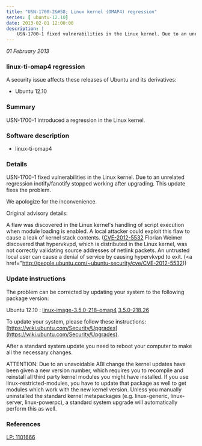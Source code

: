 ```yaml
---
title: "USN-1700-2&#58; Linux kernel (OMAP4) regression"
series: [ ubuntu-12.10]
date: 2013-02-01 12:00:00
description: |
    USN-1700-1 fixed vulnerabilities in the Linux kernel. Due to an unrelated regression inotify/fanotify stopped working after upgrading. This update fixes the problem.
--- 
```

 
 

*01 February 2013*

### linux-ti-omap4 regression

A security issue affects these releases of Ubuntu and its derivatives:

* Ubuntu 12.10

### Summary

USN-1700-1 introduced a regression in the Linux kernel. 

### Software description

* linux-ti-omap4 

### Details

USN-1700-1 fixed vulnerabilities in the Linux kernel. Due to an unrelated regression inotify/fanotify stopped working after upgrading. This update fixes the problem.

We apologize for the inconvenience.

Original advisory details:

 A flaw was discovered in the Linux kernel&#39;s handling of script execution when module loading is enabled. A local attacker could exploit this flaw to cause a leak of kernel stack contents. ([CVE-2012-5532](http://people.ubuntu.com/~ubuntu-security/cve/CVE-2012-4530">CVE-2012-4530</a>) Florian Weimer discovered that hypervkvpd, which is distributed in the Linux kernel, was not correctly validating source addresses of netlink packets. An untrusted local user can cause a denial of service by causing hypervkvpd to exit. (<a href="http://people.ubuntu.com/~ubuntu-security/cve/CVE-2012-5532)) 

### Update instructions

The problem can be corrected by updating your system to the following package version:

Ubuntu 12.10
 : [linux-image-3.5.0-218-omap4](https://launchpad.net/ubuntu/+source/linux-ti-omap4) <span> [3.5.0-218.26](https://launchpad.net/ubuntu/+source/linux-ti-omap4/3.5.0-218.26) </span> 

To update your system, please follow these instructions: [https://wiki.ubuntu.com/Security/Upgrades](https://wiki.ubuntu.com/Security/Upgrades).

After a standard system update you need to reboot your computer to make all the necessary changes.

ATTENTION: Due to an unavoidable ABI change the kernel updates have been given a new version number, which requires you to recompile and reinstall all third party kernel modules you might have installed. If you use linux-restricted-modules, you have to update that package as well to get modules which work with the new kernel version. Unless you manually uninstalled the standard kernel metapackages (e.g. linux-generic, linux-server, linux-powerpc), a standard system upgrade will automatically perform this as well. 

### References

 
 [LP: 1101666](https://launchpad.net/bugs/1101666)
 

